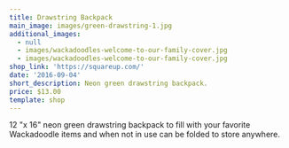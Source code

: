 ```yaml
---
title: Drawstring Backpack
main_image: images/green-drawstring-1.jpg
additional_images:
  - null
  - images/wackadoodles-welcome-to-our-family-cover.jpg
  - images/wackadoodles-welcome-to-our-family-cover.jpg
shop_link: 'https://squareup.com/'
date: '2016-09-04'
short_description: Neon green drawstring backpack.
price: $13.00
template: shop
---
```

12 "x 16" neon green drawstring backpack to fill with your favorite Wackadoodle items and when not in use can be folded to store anywhere.
